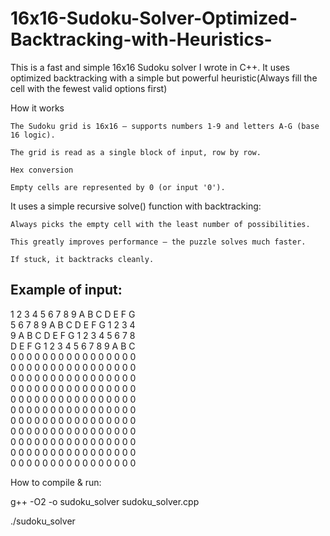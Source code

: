 # 16x16-Sudoku-Solver-Optimized-Backtracking-with-Heuristics-
This is a fast and simple 16x16 Sudoku solver I wrote in C++. It uses optimized backtracking with a simple but powerful heuristic(Always fill the cell with the fewest valid options first)

How it works

    The Sudoku grid is 16x16 — supports numbers 1-9 and letters A-G (base 16 logic).

    The grid is read as a single block of input, row by row.

    Hex conversion

    Empty cells are represented by 0 (or input '0').
    
    
It uses a simple recursive solve() function with backtracking:

    Always picks the empty cell with the least number of possibilities.

    This greatly improves performance — the puzzle solves much faster.

    If stuck, it backtracks cleanly.

## Example of input:

  1 2 3 4 5 6 7 8 9 A B C D E F G  
  5 6 7 8 9 A B C D E F G 1 2 3 4  
  9 A B C D E F G 1 2 3 4 5 6 7 8  
  D E F G 1 2 3 4 5 6 7 8 9 A B C  
  0 0 0 0 0 0 0 0 0 0 0 0 0 0 0 0  
  0 0 0 0 0 0 0 0 0 0 0 0 0 0 0 0  
  0 0 0 0 0 0 0 0 0 0 0 0 0 0 0 0  
  0 0 0 0 0 0 0 0 0 0 0 0 0 0 0 0  
  0 0 0 0 0 0 0 0 0 0 0 0 0 0 0 0  
  0 0 0 0 0 0 0 0 0 0 0 0 0 0 0 0  
  0 0 0 0 0 0 0 0 0 0 0 0 0 0 0 0  
  0 0 0 0 0 0 0 0 0 0 0 0 0 0 0 0  
  0 0 0 0 0 0 0 0 0 0 0 0 0 0 0 0  
  0 0 0 0 0 0 0 0 0 0 0 0 0 0 0 0  
  0 0 0 0 0 0 0 0 0 0 0 0 0 0 0 0  

    

How to compile & run:

  g++ -O2 -o sudoku_solver sudoku_solver.cpp
  
  ./sudoku_solver  

    
